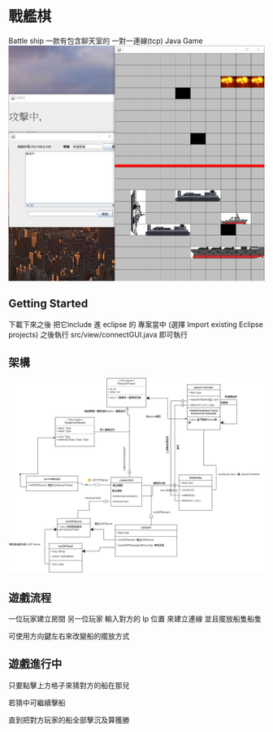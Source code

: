 # 戰艦棋
Battle ship 一款有包含聊天室的 一對一連線(tcp) Java Game
![alt tag](https://raw.githubusercontent.com/bear1110/Java-SocketProgram/master/戰艦棋遊玩模式.PNG)
## Getting Started

下載下來之後 把它include 進 eclipse 的 專案當中 (選擇 Import existing Eclipse projects)
之後執行  src/view/connectGUI.java 即可執行

## 架構

![alt tag](https://raw.githubusercontent.com/bear1110/Java-SocketProgram/master/UML.png)

## 遊戲流程

一位玩家建立房間
另一位玩家 輸入對方的 Ip 位置 來建立連線
並且擺放船隻船隻

可使用方向鍵左右來改變船的擺放方式


## 遊戲進行中

只要點擊上方格子來猜對方的船在那兒

若猜中可繼續擊船

直到把對方玩家的船全部擊沉及算獲勝
